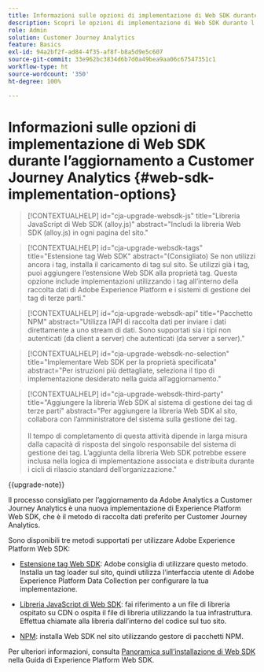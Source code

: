 ```yaml
---
title: Informazioni sulle opzioni di implementazione di Web SDK durante l’aggiornamento a Customer Journey Analytics
description: Scopri le opzioni di implementazione di Web SDK durante l’aggiornamento a Customer Journey Analytics
role: Admin
solution: Customer Journey Analytics
feature: Basics
exl-id: 94a2bf2f-ad84-4f35-af8f-b8a5d9e5c607
source-git-commit: 33e962bc3834d6b7d0a49bea9aa06c67547351c1
workflow-type: ht
source-wordcount: '350'
ht-degree: 100%

---
```


# Informazioni sulle opzioni di implementazione di Web SDK durante l’aggiornamento a Customer Journey Analytics {#web-sdk-implementation-options}

<!-- markdownlint-disable MD034 -->

>[!CONTEXTUALHELP]
>id="cja-upgrade-websdk-js"
>title="Libreria JavaScript di Web SDK (alloy.js)"
>abstract="Includi la libreria Web SDK (alloy.js) in ogni pagina del sito."

<!-- markdownlint-enable MD034 -->

<!-- markdownlint-disable MD034 -->

>[!CONTEXTUALHELP]
>id="cja-upgrade-websdk-tags"
>title="Estensione tag Web SDK"
>abstract="(Consigliato) Se non utilizzi ancora i tag, installa il caricamento di tag sul sito. Se utilizzi già i tag, puoi aggiungere l’estensione Web SDK alla proprietà tag. Questa opzione include implementazioni utilizzando i tag all’interno della raccolta dati di Adobe Experience Platform e i sistemi di gestione dei tag di terze parti."

<!-- markdownlint-enable MD034 -->

<!-- markdownlint-disable MD034 -->

>[!CONTEXTUALHELP]
>id="cja-upgrade-websdk-api"
>title="Pacchetto NPM"
>abstract="Utilizza l’API di raccolta dati per inviare i dati direttamente a uno stream di dati. Sono supportati sia i tipi non autenticati (da client a server) che autenticati (da server a server)."

<!-- markdownlint-enable MD034 -->

<!-- markdownlint-disable MD034 -->

>[!CONTEXTUALHELP]
>id="cja-upgrade-websdk-no-selection"
>title="Implementare Web SDK per la proprietà specificata"
>abstract="Per istruzioni più dettagliate, seleziona il tipo di implementazione desiderato nella guida all’aggiornamento."

<!-- markdownlint-enable MD034 -->

<!-- markdownlint-disable MD034 -->

>[!CONTEXTUALHELP]
>id="cja-upgrade-websdk-third-party"
>title="Aggiungere la libreria Web SDK al sistema di gestione dei tag di terze parti"
>abstract="Per aggiungere la libreria Web SDK al sito, collabora con l’amministratore del sistema sulla gestione dei tag.<br><br>Il tempo di completamento di questa attività dipende in larga misura dalla capacità di risposta del singolo responsabile del sistema di gestione dei tag. L’aggiunta della libreria Web SDK potrebbe essere inclusa nella logica di implementazione associata e distribuita durante i cicli di rilascio standard dell’organizzazione."

<!-- markdownlint-enable MD034 -->

{{upgrade-note}}

Il processo consigliato per l’aggiornamento da Adobe Analytics a Customer Journey Analytics è una nuova implementazione di Experience Platform Web SDK, che è il metodo di raccolta dati preferito per Customer Journey Analytics.

Sono disponibili tre metodi supportati per utilizzare Adobe Experience Platform Web SDK:

* [Estensione tag Web SDK](https://experienceleague.adobe.com/it/docs/experience-platform/web-sdk/install/extension): Adobe consiglia di utilizzare questo metodo. Installa un tag loader sul sito, quindi utilizza l’interfaccia utente di Adobe Experience Platform Data Collection per configurare la tua implementazione.

* [Libreria JavaScript di Web SDK](https://experienceleague.adobe.com/it/docs/experience-platform/web-sdk/install/library): fai riferimento a un file di libreria ospitato su CDN o ospita il file di libreria utilizzando la tua infrastruttura. Effettua chiamate alla libreria dall’interno del codice sul tuo sito.

* [NPM](https://experienceleague.adobe.com/it/docs/experience-platform/web-sdk/install/npm): installa Web SDK nel sito utilizzando gestore di pacchetti NPM.

Per ulteriori informazioni, consulta [Panoramica sull’installazione di Web SDK](https://experienceleague.adobe.com/it/docs/experience-platform/web-sdk/install/overview) nella Guida di Experience Platform Web SDK.

